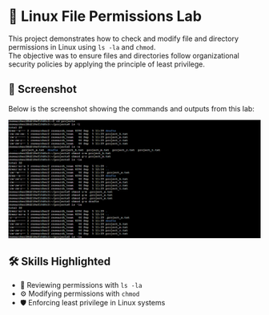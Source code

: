 # 🔐 Linux File Permissions Lab  

This project demonstrates how to check and modify file and directory permissions in Linux using `ls -la` and `chmod`.  
The objective was to ensure files and directories follow organizational security policies by applying the principle of least privilege.  

## 📸 Screenshot  
Below is the screenshot showing the commands and outputs from this lab:  

![mage alt](https://github.com/dondex001/file-permissions-management/blob/1ca1b04c81208b536f0331c65ba2bf3c1a5cb11c/chmod-before.png)

 ## 🛠️ Skills Highlighted  
- 📂 Reviewing permissions with `ls -la`  
- ⚙️ Modifying permissions with `chmod`  
- 🛡️ Enforcing least privilege in Linux systems  
